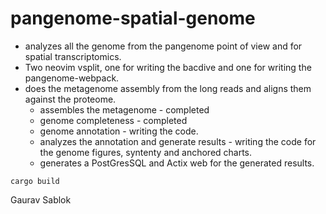 # pangenome-spatial-genome
- analyzes all the genome from the pangenome point of view and for spatial transcriptomics.
- Two neovim vsplit, one for writing the bacdive and one for writing the pangenome-webpack. 
- does the metagenome assembly from the long reads and aligns them against the proteome. 
  - assembles the metagenome - completed
  - genome completeness - completed
  - genome annotation - writing the code.
  - analyzes the annotation and generate results - writing the code for the genome figures, syntenty and anchored charts.
  - generates a PostGresSQL and Actix web for the generated results. 

```
cargo build 

```
Gaurav Sablok
